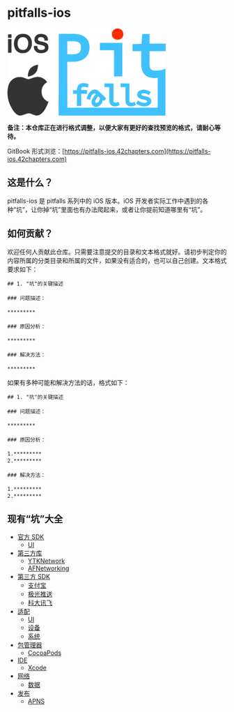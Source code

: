 # pitfalls-ios

<img src="logo-pitfalls-ios.png" width="" height="200"/>

**备注：本仓库正在进行格式调整，以便大家有更好的查找预览的格式，请耐心等待。**

GitBook 形式浏览：[https://pitfalls-ios.42chapters.com](https://pitfalls-ios.42chapters.com)

## 这是什么？

pitfalls-ios 是 pitfalls 系列中的 iOS 版本。iOS 开发者实际工作中遇到的各种“坑”，让你掉“坑”里面也有办法爬起来，或者让你提前知道哪里有“坑”。

## 如何贡献？

欢迎任何人贡献此仓库。只需要注意提交的目录和文本格式就好。请初步判定你的内容所属的分类目录和所属的文件，如果没有适合的，也可以自己创建。文本格式要求如下：

```
## 1. "坑"的关键描述

### 问题描述：

*********

### 原因分析：

*********

### 解决方法：

*********

```

如果有多种可能和解决方法的话，格式如下：

```
## 1. "坑"的关键描述

### 问题描述：

*********

### 原因分析：

1.*********
2.*********

### 解决方法：

1.*********
2.*********

```

## 现有“坑”大全

* [官方 SDK]()
   * [UI](official-sdk/ui.md)
* [第三方库]()
   * [YTKNetwork]()
   * [AFNetworking]()
* [第三方 SDK]()
   * [支付宝]()
   * [极光推送]()
   * [科大讯飞]()
* [适配]()
   * [UI]()
   * [设备]()
   * [系统]()
* [包管理器]()
   * [CocoaPods]()
* [IDE]()
   * [Xcode]()
* [网络]()
   * [数据]()
* [发布]()
   * [APNS]()





